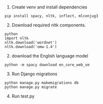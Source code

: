 1. Create venv and install dependencies
```
pip install spacy, nltk, inflect, mlconjug3
```
2. Download required nltk components.
```
python
import nltk
nltk.download('wordnet')
nltk.download('omw-1.4')
```
2. download the English language model
```
python -m spacy download en_core_web_sm
```


3. Run Django migrations
```
python manage.py makemigrations db
python manage.py migrate
```

4. Run test.py
